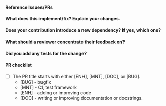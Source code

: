 #### Reference Issues/PRs
<!--
Example: Fixes #1234. See also #5678.

Please use keywords (e.g., Fixes) to create link to the issues or pull requests
you resolved, so that they will automatically be closed when your pull request
is merged. See https://github.com/blog/1506-closing-issues-via-pull-requests.
If no issue exists, you can open one here: https://github.com/ksharma6/inbox_zero/issues
-->

#### What does this implement/fix? Explain your changes.
<!--
A clear and concise description of what you have implemented.
-->

#### Does your contribution introduce a new dependency? If yes, which one?

#### What should a reviewer concentrate their feedback on?

<!-- This section is particularly useful if you have a pull request that is still in development. You can guide the reviews to focus on the parts that are ready for their comments. We suggest using bullets (indicated by * or -) and filled checkboxes [x] here -->

#### Did you add any tests for the change?

<!-- This section is useful if you have added a test in addition to the existing ones. This will ensure that further changes to these files won't introduce the same kind of bug. It is considered good practice to add tests with newly added code to enforce the fact that the code actually works. This will reduce the chance of introducing logical bugs.
-->

#### PR checklist
- [ ] The PR title starts with either [ENH], [MNT], [DOC], or [BUG]. 
    - [BUG] - bugfix
    - [MNT] - CI, test framework
    - [ENH] - adding or improving code
    - [DOC] - writing or improving documentation or docstrings.